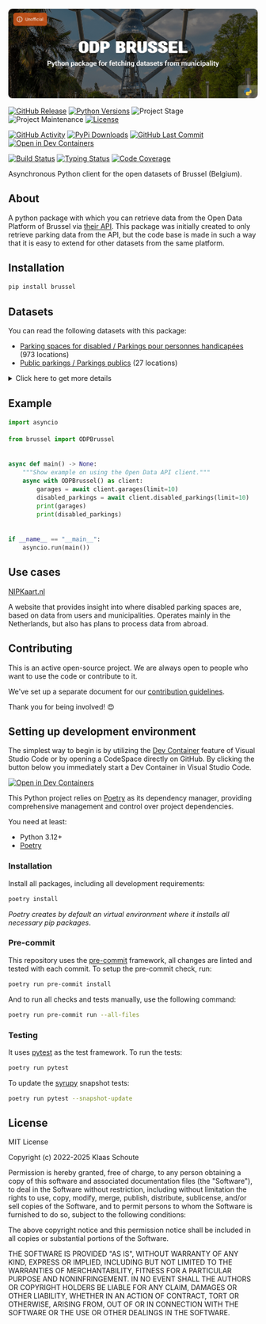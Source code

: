 <!-- Banner -->
![alt Banner of the ODP Brussel package](https://raw.githubusercontent.com/klaasnicolaas/python-brussel/main/assets/header_brussel-min.png)

<!-- PROJECT SHIELDS -->
[![GitHub Release][releases-shield]][releases]
[![Python Versions][python-versions-shield]][pypi]
![Project Stage][project-stage-shield]
![Project Maintenance][maintenance-shield]
[![License][license-shield]](LICENSE)

[![GitHub Activity][commits-shield]][commits-url]
[![PyPi Downloads][downloads-shield]][downloads-url]
[![GitHub Last Commit][last-commit-shield]][commits-url]
[![Open in Dev Containers][devcontainer-shield]][devcontainer]

[![Build Status][build-shield]][build-url]
[![Typing Status][typing-shield]][typing-url]
[![Code Coverage][codecov-shield]][codecov-url]

Asynchronous Python client for the open datasets of Brussel (Belgium).

## About

A python package with which you can retrieve data from the Open Data Platform of Brussel via [their API][api]. This package was initially created to only retrieve parking data from the API, but the code base is made in such a way that it is easy to extend for other datasets from the same platform.

## Installation

```bash
pip install brussel
```

## Datasets

You can read the following datasets with this package:

- [Parking spaces for disabled / Parkings pour personnes handicapées][disabled_parkings] (973 locations)
- [Public parkings / Parkings publics][park_and_rides] (27 locations)

<details>
    <summary>Click here to get more details</summary>

### Disabled parkings

Parameters:

- **limit** (default: 10) - How many results you want to retrieve.

| Variable | Type | Description |
| :------- | :--- | :---------- |
| `spot_id` | int | The ID of the parking spot |
| `number` | int | How many parking spots there are on this location |
| `orientation` | str | The orientation of the parking spot |
| `area` | dict(str) | The area of the parking spot in multiple languages |
| `longitude` | float | The longitude of the parking spot |
| `latitude` | float | The latitude of the parking spot |
| `updated_at` | datetime | The last time the data was updated |

### Garages

Parameters:

- **limit** (default: 10) - How many results you want to retrieve.

| Variable | Type | Description |
| :------- | :--- | :---------- |
| `garage_id` | int | The ID of the garage |
| `name` | dict(str) | The name of the garage in multiple languages |
| `capacity` | int | The capacity of the garage |
| `provider` | string | The organization that manages this garage |
| `longitude` | float | The longitude of the garage |
| `latitude` | float | The latitude of the garage |
| `updated_at` | datetime | The last time the data was updated |
</details>

## Example

```python
import asyncio

from brussel import ODPBrussel


async def main() -> None:
    """Show example on using the Open Data API client."""
    async with ODPBrussel() as client:
        garages = await client.garages(limit=10)
        disabled_parkings = await client.disabled_parkings(limit=10)
        print(garages)
        print(disabled_parkings)


if __name__ == "__main__":
    asyncio.run(main())
```

## Use cases

[NIPKaart.nl][nipkaart]

A website that provides insight into where disabled parking spaces are, based
on data from users and municipalities. Operates mainly in the Netherlands, but
also has plans to process data from abroad.

## Contributing

This is an active open-source project. We are always open to people who want to
use the code or contribute to it.

We've set up a separate document for our
[contribution guidelines](CONTRIBUTING.md).

Thank you for being involved! :heart_eyes:

## Setting up development environment

The simplest way to begin is by utilizing the [Dev Container][devcontainer]
feature of Visual Studio Code or by opening a CodeSpace directly on GitHub.
By clicking the button below you immediately start a Dev Container in Visual Studio Code.

[![Open in Dev Containers][devcontainer-shield]][devcontainer]

This Python project relies on [Poetry][poetry] as its dependency manager,
providing comprehensive management and control over project dependencies.

You need at least:

- Python 3.12+
- [Poetry][poetry-install]

### Installation

Install all packages, including all development requirements:

```bash
poetry install
```

_Poetry creates by default an virtual environment where it installs all
necessary pip packages_.

### Pre-commit

This repository uses the [pre-commit][pre-commit] framework, all changes
are linted and tested with each commit. To setup the pre-commit check, run:

```bash
poetry run pre-commit install
```

And to run all checks and tests manually, use the following command:

```bash
poetry run pre-commit run --all-files
```

### Testing

It uses [pytest](https://docs.pytest.org/en/stable/) as the test framework. To run the tests:

```bash
poetry run pytest
```

To update the [syrupy](https://github.com/tophat/syrupy) snapshot tests:

```bash
poetry run pytest --snapshot-update
```

## License

MIT License

Copyright (c) 2022-2025 Klaas Schoute

Permission is hereby granted, free of charge, to any person obtaining a copy
of this software and associated documentation files (the "Software"), to deal
in the Software without restriction, including without limitation the rights
to use, copy, modify, merge, publish, distribute, sublicense, and/or sell
copies of the Software, and to permit persons to whom the Software is
furnished to do so, subject to the following conditions:

The above copyright notice and this permission notice shall be included in all
copies or substantial portions of the Software.

THE SOFTWARE IS PROVIDED "AS IS", WITHOUT WARRANTY OF ANY KIND, EXPRESS OR
IMPLIED, INCLUDING BUT NOT LIMITED TO THE WARRANTIES OF MERCHANTABILITY,
FITNESS FOR A PARTICULAR PURPOSE AND NONINFRINGEMENT. IN NO EVENT SHALL THE
AUTHORS OR COPYRIGHT HOLDERS BE LIABLE FOR ANY CLAIM, DAMAGES OR OTHER
LIABILITY, WHETHER IN AN ACTION OF CONTRACT, TORT OR OTHERWISE, ARISING FROM,
OUT OF OR IN CONNECTION WITH THE SOFTWARE OR THE USE OR OTHER DEALINGS IN THE
SOFTWARE.

[api]: https://bruxellesdata.opendatasoft.com/explore
[disabled_parkings]: https://bruxellesdata.opendatasoft.com/explore/dataset/parking-voirie-pmr-ville-de-bruxelles
[park_and_rides]: https://bruxellesdata.opendatasoft.com/explore/dataset/bruxelles_parkings_publics
[nipkaart]: https://www.nipkaart.nl

<!-- MARKDOWN LINKS & IMAGES -->
[build-shield]: https://github.com/klaasnicolaas/python-brussel/actions/workflows/tests.yaml/badge.svg
[build-url]: https://github.com/klaasnicolaas/python-brussel/actions/workflows/tests.yaml
[commits-shield]: https://img.shields.io/github/commit-activity/y/klaasnicolaas/python-brussel.svg
[commits-url]: https://github.com/klaasnicolaas/python-brussel/commits/main
[codecov-shield]: https://codecov.io/gh/klaasnicolaas/python-brussel/branch/main/graph/badge.svg?token=qf9A9Hlk4I
[codecov-url]: https://codecov.io/gh/klaasnicolaas/python-brussel
[devcontainer-shield]: https://img.shields.io/static/v1?label=Dev%20Containers&message=Open&color=blue&logo=visualstudiocode
[devcontainer]: https://vscode.dev/redirect?url=vscode://ms-vscode-remote.remote-containers/cloneInVolume?url=https://github.com/klaasnicolaas/python-brussel
[downloads-shield]: https://img.shields.io/pypi/dm/brussel
[downloads-url]: https://pypistats.org/packages/brussel
[license-shield]: https://img.shields.io/github/license/klaasnicolaas/python-brussel.svg
[last-commit-shield]: https://img.shields.io/github/last-commit/klaasnicolaas/python-brussel.svg
[maintenance-shield]: https://img.shields.io/maintenance/yes/2025.svg
[project-stage-shield]: https://img.shields.io/badge/project%20stage-experimental-yellow.svg
[pypi]: https://pypi.org/project/brussel/
[python-versions-shield]: https://img.shields.io/pypi/pyversions/brussel
[typing-shield]: https://github.com/klaasnicolaas/python-brussel/actions/workflows/typing.yaml/badge.svg
[typing-url]: https://github.com/klaasnicolaas/python-brussel/actions/workflows/typing.yaml
[releases-shield]: https://img.shields.io/github/release/klaasnicolaas/python-brussel.svg
[releases]: https://github.com/klaasnicolaas/python-brussel/releases

[poetry-install]: https://python-poetry.org/docs/#installation
[poetry]: https://python-poetry.org
[pre-commit]: https://pre-commit.com
